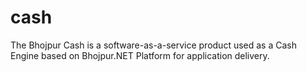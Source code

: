 # cash
The Bhojpur Cash is a software-as-a-service product used as a Cash Engine based on Bhojpur.NET Platform for application delivery.
